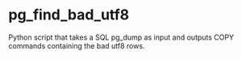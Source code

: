 pg_find_bad_utf8
================

Python script that takes a SQL pg_dump as input and outputs COPY commands containing the bad utf8 rows.